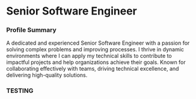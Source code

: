# Senior Software Engineer

### Profile Summary
A dedicated and experienced Senior Software Engineer with a passion
for solving complex problems and improving processes. I thrive in
dynamic environments where I can apply my technical skills to
contribute to impactful projects and help organizations achieve their
goals. Known for collaborating effectively with teams, driving technical
excellence, and delivering high-quality solutions.

### TESTING
